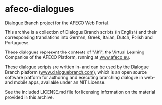 # afeco-dialogues
Dialogue Branch project for the AFECO Web Portal.

This archive is a collection of Dialogue Branch scripts (in English) and their
corresponding translations into German, Greek, Italian, Dutch, Polish and 
Portuguese.

These dialogues represent the contents of "Alfi", the Virtual Learning
Companion of the AFECO Platform, running at www.afeco.eu.

These dialogue scripts are written in- and can be used by the Dialogue Branch 
platform (www.dialoguebranch.com), which is an open source software platform
for authoring and executing branching dialogue in web- and mobile apps, 
available under an MIT License.

See the included LICENSE.md file for licensing information on the material
provided in this archive.